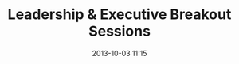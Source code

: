 ---
date: 2013-10-03 11:15
hour: 11:15 am - 12:30 pm
title: Leadership & Executive Breakout Sessions
name: 
company:
categories: day2
expand:
---
